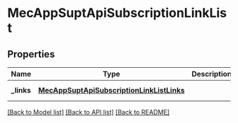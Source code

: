 # MecAppSuptApiSubscriptionLinkList
## Properties

Name | Type | Description | Notes
------------ | ------------- | ------------- | -------------
**\_links** | [**MecAppSuptApiSubscriptionLinkListLinks**](MecAppSuptApiSubscriptionLinkListLinks.md) |  | [default to null]

[[Back to Model list]](../README.md#documentation-for-models) [[Back to API list]](../README.md#documentation-for-api-endpoints) [[Back to README]](../README.md)

